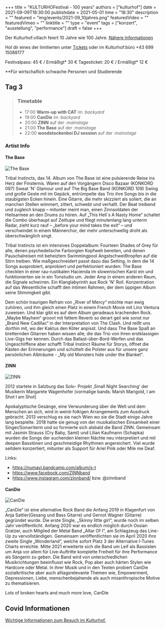+++
title = "KULTURHOFestival - 100 years"
authors = ["kulturhof"]
date = 2021-09-09T18:30:00
publishdate = 2021-05-01
time = "18:30"
description = ""
featured = "img/events/2021-09_10jahres.png"
featuredVideo = ""
featuredVimeo = ""
linktitle = ""
type = "event"
tags = ["konzert", "ausstellung", "performance"]
draft = false
+++

Der Kulturhof:villach feiert 10 Jahre wie 100 Jahre. [Nähere Informationen](/news/2021-08_ankuendigung-10jahresfest)

Hol dir eines der limitierten unter [Tickets](https://www.ntry.at/kulturhofestival) oder im Kulturhof:büro +43 699 15088177

Festivalpass: 45 € / Ermäßigt* 30 € 
Tagesticket: 20 € / Ermäßigt* 12 € 

\**Für wirtschaflich schwache Personen und Studierende

## Tag 3

> ### Timetable
> 
> - 17:00 **Warm-up with CAT** im *:backyard*
> - 19:00 **CanDie** im *:backyard*
> - 20:00 **ZINN** auf der *:mainstage*
> - 21:00 **The Base** auf der *:mainstage*
> - 22:00 **woodstockenboi DJ session** auf der *:mainstage*

### Artist Info

#### The Base
![The Base](/img/events/2021-09-11_thebase.jpg)

Tribal Instincts, das 14. Album von The Base ist eine pulsierende Reise ins Herz der Finsternis. Waren auf den Vorgängern Disco Bazaar (KONKORD 097) Sweat 'N' Glamour und auf The Big Base Band (KONKORD 109) Swing und große Geste mit im Gepäck, entrümpelte das Trio ihre Songs bis in die staubigsten Ecken hinein. Eine Gitarre, die mehr skizziert als soliert, die an manchen Stellen wimmert, zittert, schwebt und verhallt. Der Beat treibend und zugleich knapp – mitunter meint man, einen Zinnsoldaten der Heilsarmee an den Drums zu hören. Auf „This Hell´s A Nasty Home“ schaltet die Combo überhaupt auf Zeitlupe und fliegt minutenlang lang unterm Radar, zieht kurz rauf – „before your mind takes the exit“  – und verschwindet in einem Männerchor, der mehr unterschwellig droht als überschwänglich singt. 

Tribal Instincts ist ein intensives Doppelalbum: Fourteen Shades of Grey für alle, denen psychedelische Farborgien Kopfweh bereiten, und denen Pauschalreisen mit beheiztem Swimmingpool Angstschweißtropfen auf die Stirn treiben. Wie maßgeschneidert passt dazu das Setting, in dem die 14 Songs ausprobiert, anprobiert und perfektioniert wurden: The Base checkten in einer rau-rustikalen Hacienda im slowenischen Karst ein und funktionierten sie in ein Tonstudio um. Jeder Amp in einem anderen Raum, die Signale schwirren. Ein Klanglabyrinth aus Rock 'N' Roll. Konzentration auf das Wesentliche schafft den intimen Rahmen, der dem üppigen Album seine Stimmigkeit gibt. 

Dem schön traurigen Refrain von „River of Mercy“ möchte man ewig zuhören, und ihm gleich einen Platz in einem French Movie mit Lino Ventura zuweisen. 
Und klar gibt es auf dem Album geradeaus krachenden Rock. „Maybe Mayhem“ groovt mit fettem Reverb so derart geil wie sonst nur „Brand New Cadillac“ in der Interpretation von The Clash. Und reißt uns dorthin mit, wo der Kaktus den Köter anpisst. Und dass The Base Spaß an bretternden Gitarren haben wissen alle, die das Trio von ihren erstklassigen Live-Gigs her kennen. Durch das Ballast-über-Bord-Werfen und das Ungeschliffene aber schafft Tribal Instinct Räume für Storys, öffnet die Kästen der Erinnerungen und schüttelt die Polster aus für unsere ganz persönlichen Albträume - „My old Monsters hide under the Blanket“.



#### ZINN

![ZINN](/img/events/2021-09-11_zinn.jpg)

2012 startete in Salzburg das  Solo- Projekt ‚Small Night Searching' der Musikerin Margarete Wagenhofer (vormalige bands: Marsh Marigold, I am Shot I am Shot)

Apokalyptische Gesänge, eine Verwunderung über die Welt und dem Menschen an sich, wird in weird-folkigen Arrangements zum Ausdruck gebracht. 2013 verschlug es sie nach Wien wo sie die Stadt einige Jahre lang bespielte. 2018 hatte sie genug von der musikalischen Einsamkeit einer Singer/Sonwriterin und so formierte sich alsbald die Band ZINN. Gemeinsam mit Jasmin Strauss (Cry Baby, Samt) und Lilian Kaufmann (Schapka) wurden die Songs der suchenden kleinen Nächte neu interpretiert und mit deepen Basstönen und geschmeidige Rhythmen angereichert. Viel wurde seitdem konzertiert, mitunter als Support für Ariel Pink oder Mile me Deaf.

Links:
- https://numavi.bandcamp.com/album/s-t
- https://www.facebook.com/ZINNband
- https://www.instagram.com/zinnband/ bzw. @zinnband


#### CanDie

![CanDie](/img/events/2021-09-11_candie.jpg)

„CanDie“ ist eine alternative Rock Band die Anfang 2019  in Klagenfurt von Anja Sattler(Gesang und Bass Gitarre) und Gernot Wagner (Gitarre) gegründet wurde. Die erste Single, „Skinny little girl“, wurde noch im selben Jahr veröffentlicht. Anfang 2020 war es endlich möglich durch Ossian Gratzer, auch Mitglied der Metal Band „Altar Of I“, am Schlagzeug das Line-Up zu vervollständigen. Gemeinsam veröffentlichten sie im April 2020 ihre zweite Single „Wonderland“, welche sofort Platz 3 der Alternative I-Tunes Charts erreichte. Mitte 2021 erweiterte sich die Band um Leif als Bassisten um Anja vor allem für Live-Auftritte komplette Freiheit für ihre Performance als Sängerin zu geben.
Die Band wird von unterschiedlichen Musikrichtungen beeinflusst wie Rock, Pop aber auch härten Stylen wie Hardcore oder Metal. In ihrer Musik und in den Texten probiert CanDie sozialkritische aber auch alltagsrelevante Themen wie, Empowerment, Depressionen, Liebe, menschenbejahende als auch misanthropische Motive zu thematisieren. 

Lots of broken hearts and much more love, CanDie



## Covid Informationen

[Wichtige Informationen zum Besuch im Kulturhof.](covid-info)
